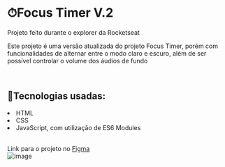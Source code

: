 # ⏱Focus Timer V.2
Projeto feito durante o explorer da Rocketseat
<p>Este projeto é uma versão atualizada do projeto Focus Timer, porém com funcionalidades de alternar entre o modo claro e escuro, além de ser possível controlar o volume dos áudios de fundo</p></br>

<h2>🚀Tecnologias usadas:</h2>
<li>HTML</li>
<li>CSS</li>
<li>JavaScript, com utilização de ES6 Modules</li></br>

Link para o projeto no [Figma](https://www.figma.com/file/nlJJAVuGDc1tnDKqUW4FJA/Stage-05---Dark-Mode-FocusTimer/duplicate)</br>
![image](https://github.com/LeonardoSPereira/Focus-Timer02/assets/107005097/f4a8360c-8929-4b2c-b3df-e337df44ad87)
